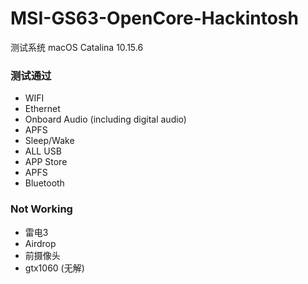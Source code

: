 # MSI-GS63-OpenCore-Hackintosh

测试系统 macOS Catalina 10.15.6

### 测试通过

- WIFI
- Ethernet
- Onboard Audio (including digital audio)
- APFS
- Sleep/Wake
- ALL USB
- APP Store
- APFS
- Bluetooth

### Not Working

- 雷电3
- Airdrop
- 前摄像头
- gtx1060 (无解)
